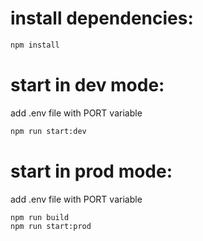 # install dependencies:

```bash
npm install
```

# start in dev mode:

add .env file with PORT variable

```bash
npm run start:dev
```

# start in prod mode:

add .env file with PORT variable

```bash
npm run build
npm run start:prod
```

